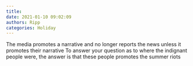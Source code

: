```yaml
---
title: 
date: 2021-01-10 09:02:09
authors: Ripp
categories: Holiday
---
```


 The media promotes a narrative and no longer reports the news unless it promotes their narrative
To answer your question as to where the indignant people were, the answer is that these people promotes the summer riots